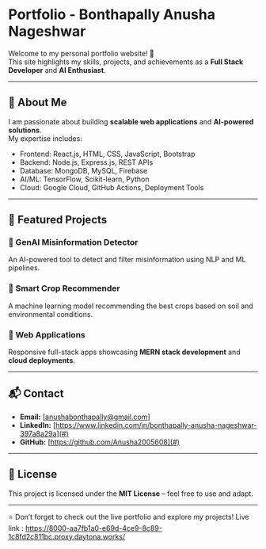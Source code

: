 # Portfolio - Bonthapally Anusha Nageshwar

Welcome to my personal portfolio website! 🚀  
This site highlights my skills, projects, and achievements as a **Full Stack Developer** and **AI Enthusiast**.

---

## 🌟 About Me
I am passionate about building **scalable web applications** and **AI-powered solutions**.  
My expertise includes:
- Frontend: React.js, HTML, CSS, JavaScript, Bootstrap  
- Backend: Node.js, Express.js, REST APIs  
- Database: MongoDB, MySQL, Firebase  
- AI/ML: TensorFlow, Scikit-learn, Python  
- Cloud: Google Cloud, GitHub Actions, Deployment Tools  

---

## 📂 Featured Projects
### 🔹 GenAI Misinformation Detector  
An AI-powered tool to detect and filter misinformation using NLP and ML pipelines.  

### 🔹 Smart Crop Recommender  
A machine learning model recommending the best crops based on soil and environmental conditions.  

### 🔹 Web Applications  
Responsive full-stack apps showcasing **MERN stack development** and **cloud deployments**.  

---

## 📬 Contact
- **Email:** [anushabonthapally@gmail.com]  
- **LinkedIn:** [https://www.linkedin.com/in/bonthapally-anusha-nageshwar-397a8a29a](#)  
- **GitHub:** [https://github.com/Anusha2005608](#)  

---

## 📜 License
This project is licensed under the **MIT License** – feel free to use and adapt.  

---

⭐ Don’t forget to check out the live portfolio and explore my projects!
Live link : https://8000-aa7fb1a0-e69d-4ce9-8c89-1c8fd2c811bc.proxy.daytona.works/
